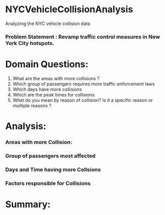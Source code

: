 # NYCVehicleCollisionAnalysis
Analyzing the NYC vehicle collision data


### Problem Statement : Revamp traffic control measures in New York City hotspots.


# Domain Questions:

1. What are the areas with more collisions ?
2. Which group  of passengers requires more traffic enforcement laws
3. Which days have more collisions
4. Which are the peak times for collisions
5. What do you mean by reason of collision? Is it a specific reason or multiple reasons ?


# Analysis:


### Areas with more Collision:


### Group of passengers most affected


### Days and Time having more Collsions


### Factors responsible for Collisions





# Summary:


